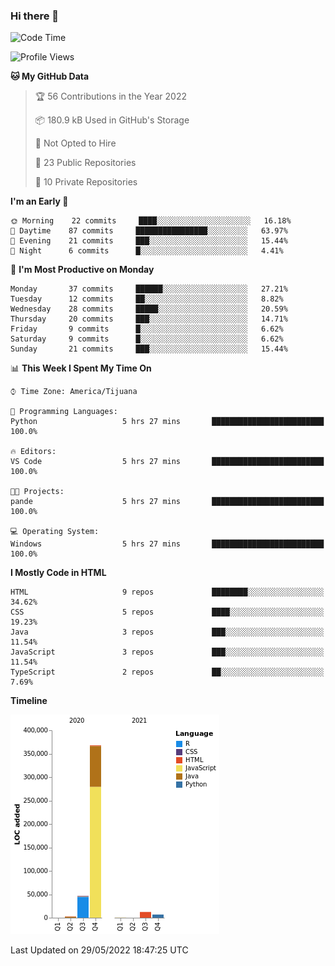 ### Hi there 👋

<!--START_SECTION:waka-->
![Code Time](http://img.shields.io/badge/Code%20Time-0%20secs-blue)

![Profile Views](http://img.shields.io/badge/Profile%20Views-0-blue)

**🐱 My GitHub Data** 

> 🏆 56 Contributions in the Year 2022
 > 
> 📦 180.9 kB Used in GitHub's Storage 
 > 
> 🚫 Not Opted to Hire
 > 
> 📜 23 Public Repositories 
 > 
> 🔑 10 Private Repositories  
 > 
**I'm an Early 🐤** 

```text
🌞 Morning    22 commits     ████░░░░░░░░░░░░░░░░░░░░░   16.18% 
🌆 Daytime    87 commits     ████████████████░░░░░░░░░   63.97% 
🌃 Evening    21 commits     ███░░░░░░░░░░░░░░░░░░░░░░   15.44% 
🌙 Night      6 commits      █░░░░░░░░░░░░░░░░░░░░░░░░   4.41%

```
📅 **I'm Most Productive on Monday** 

```text
Monday       37 commits     ██████░░░░░░░░░░░░░░░░░░░   27.21% 
Tuesday      12 commits     ██░░░░░░░░░░░░░░░░░░░░░░░   8.82% 
Wednesday    28 commits     █████░░░░░░░░░░░░░░░░░░░░   20.59% 
Thursday     20 commits     ███░░░░░░░░░░░░░░░░░░░░░░   14.71% 
Friday       9 commits      █░░░░░░░░░░░░░░░░░░░░░░░░   6.62% 
Saturday     9 commits      █░░░░░░░░░░░░░░░░░░░░░░░░   6.62% 
Sunday       21 commits     ███░░░░░░░░░░░░░░░░░░░░░░   15.44%

```


📊 **This Week I Spent My Time On** 

```text
⌚︎ Time Zone: America/Tijuana

💬 Programming Languages: 
Python                   5 hrs 27 mins       █████████████████████████   100.0%

🔥 Editors: 
VS Code                  5 hrs 27 mins       █████████████████████████   100.0%

🐱‍💻 Projects: 
pande                    5 hrs 27 mins       █████████████████████████   100.0%

💻 Operating System: 
Windows                  5 hrs 27 mins       █████████████████████████   100.0%

```

**I Mostly Code in HTML** 

```text
HTML                     9 repos             ████████░░░░░░░░░░░░░░░░░   34.62% 
CSS                      5 repos             ████░░░░░░░░░░░░░░░░░░░░░   19.23% 
Java                     3 repos             ███░░░░░░░░░░░░░░░░░░░░░░   11.54% 
JavaScript               3 repos             ███░░░░░░░░░░░░░░░░░░░░░░   11.54% 
TypeScript               2 repos             ██░░░░░░░░░░░░░░░░░░░░░░░   7.69%

```


**Timeline**

![Chart not found](https://raw.githubusercontent.com/Aarushi-Pandey/Aarushi-Pandey/main/charts/bar_graph.png) 


 Last Updated on 29/05/2022 18:47:25 UTC
<!--END_SECTION:waka-->

